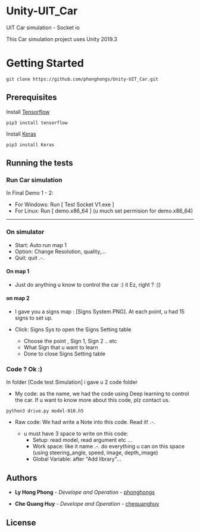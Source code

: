 # Unity-UIT_Car

UIT Car simulation - Socket io

This Car simulation project uses Unity 2019.3

# Getting Started

```
git clone https://github.com/phonghongs/Unity-UIT_Car.git
```

## Prerequisites


Install [Tensorflow](https://pypi.org/project/tensorflow/)

```
pip3 install tensorflow
```

Install [Keras](https://pypi.org/project/Keras/)

```
pip3 install Keras
```

## Running the tests

### Run Car simulation

In Final Demo 1 - 2:

* For Windows: Run [ Test Socket V1.exe ]
* For Linux: Run [ demo.x86_64 ] (u much set permision for demo.x86_64)

----

### On simulator

* Start: Auto run map 1
* Option: Change Resolution, quality,...
* Quit: quit .-.

#### On map 1

* Just do anything u know to control the car :) it Ez, right ? :))

#### on map 2

* I gave you a signs map : [Signs System.PNG]. At each point, u had 15 signs to set up.

* Click: Signs Sys to open the Signs Setting table
    + Choose the point , Sign 1, Sign 2 .. etc
    + What Sign that u want to learn
    + Done to close Signs Setting table

### Code ? Ok :)

In folder [Code test Simulation] i gave u 2 code folder

* My code: as the name, we had the code using Deep learning to control the car. If u want to know more about this code, plz contact us.

```
python3 drive.py model-010.h5
```

* Raw code: We had write a Note into this code. Read it! .-.

    * u must have 3 space to write on this code:
        - Setup: read model, read argument etc ...
        - Work space: like it name .-. do everything u can on this space (using steering_angle, speed, image, depth_image)
        - Global Variable: after "Add library"...
     

## Authors

* **Ly Hong Phong** - *Develope and Operation* - [phonghongs](https://github.com/phonghongs)

* **Che Quang Huy** - *Develope and Operation* - [chequanghuy](https://github.com/chequanghuy)

## License
